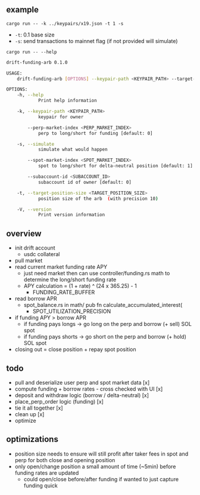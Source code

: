 ## example 
`cargo run -- -k ../keypairs/x19.json -t 1 -s`
- `-t`: 0.1 base size
- `-s`: send transactions to mainnet flag (if not provided will simulate)


`cargo run -- --help`

```bash
drift-funding-arb 0.1.0

USAGE:
    drift-funding-arb [OPTIONS] --keypair-path <KEYPAIR_PATH> --target-position-size <TARGET_POSITION_SIZE>

OPTIONS:
    -h, --help
            Print help information

    -k, --keypair-path <KEYPAIR_PATH>
            keypair for owner

        --perp-market-index <PERP_MARKET_INDEX>
            perp to long/short for funding [default: 0]

    -s, --simulate
            simulate what would happen

        --spot-market-index <SPOT_MARKET_INDEX>
            spot to long/short for delta-neutral position [default: 1]

        --subaccount-id <SUBACCOUNT_ID>
            subaccount id of owner [default: 0]

    -t, --target-position-size <TARGET_POSITION_SIZE>
            position size of the arb  (with precision 10)

    -V, --version
            Print version information
```

## overview
- init drift account 
  - usdc collateral 
- pull market 
- read current market funding rate APY
  - just need market then can use controller/funding.rs math to determine the long/short funding rate 
  - APY calculation = (1 + rate) ^ (24 x 365.25) - 1
    - FUNDING_RATE_BUFFER
- read borrow APR 
  - spot_balance.rs in math/ pub fn calculate_accumulated_interest(
    - SPOT_UTILIZATION_PRECISION
- if funding APY > borrow APR 
  - if funding pays longs -> go long on the perp and borrow (+ sell) SOL spot 
  - if funding pays shorts -> go short on the perp and borrow (+ hold) SOL spot
- closing out = close position + repay spot position 

## todo
- pull and deserialize user perp and spot market data [x]
- compute funding + borrow rates - cross checked with UI [x]
- deposit and withdraw logic (borrow / delta-neutral) [x]
- place_perp_order logic (funding) [x]
- tie it all together [x]
- clean up [x]
- optimize

## optimizations 
- position size needs to ensure will still profit after taker fees in spot and perp for both close and opening position
- only open/change position a small amount of time (~5min) before funding rates are updated
  - could open/close before/after funding if wanted to just capture funding quick